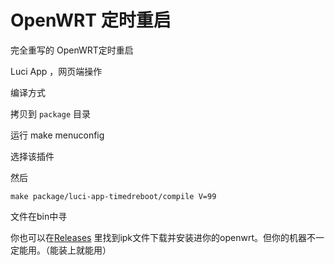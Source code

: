 # OpenWRT 定时重启

完全重写的 OpenWRT定时重启

Luci App ，网页端操作

编译方式

拷贝到 ``package`` 目录

运行 make menuconfig

选择该插件

然后

``make package/luci-app-timedreboot/compile V=99``

文件在bin中寻

你也可以在[Releases](https://github.com/kongfl888/luci-app-timedreboot/releases) 里找到ipk文件下载并安装进你的openwrt。但你的机器不一定能用。（能装上就能用）
